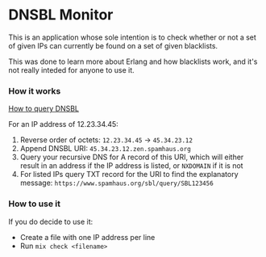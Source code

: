 # DNSBL Monitor

This is an application whose sole intention is to check whether or not a set of given IPs can currently be found on a set of given blacklists.

This was done to learn more about Erlang and how blacklists work, and it's not really inteded for anyone to use it.

### How it works

[How to query DNSBL](https://en.wikipedia.org/wiki/DNSBL#DNSBL_queries)

For an IP address of 12.23.34.45:
1. Reverse order of octets: `12.23.34.45` -> `45.34.23.12`
2. Append DNSBL URI: `45.34.23.12.zen.spamhaus.org`
3. Query your recursive DNS for A record of this URI, which will either result in an address if the IP address is listed, or `NXDOMAIN` if it is not
4. For listed IPs query TXT record for the URI to find the explanatory message: `https://www.spamhaus.org/sbl/query/SBL123456`

### How to use it
If you do decide to use it:

- Create a file with one IP address per line
- Run `mix check <filename>`
